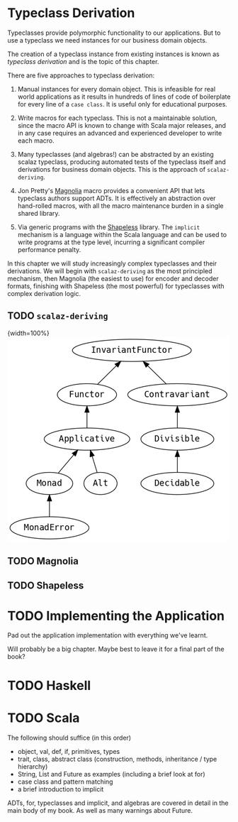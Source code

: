 
# Typeclass Derivation

Typeclasses provide polymorphic functionality to our applications. But to use a
typeclass we need instances for our business domain objects.

The creation of a typeclass instance from existing instances is known as
*typeclass derivation* and is the topic of this chapter.

There are five approaches to typeclass derivation:

1.  Manual instances for every domain object. This is infeasible for real world
    applications as it results in hundreds of lines of code of boilerplate for
    every line of a `case class`. It is useful only for educational purposes.

2.  Write macros for each typeclass. This is not a maintainable solution, since
    the macro API is known to change with Scala major releases, and in any case
    requires an advanced and experienced developer to write each macro.

3.  Many typeclasses (and algebras!) can be abstracted by an existing scalaz
    typeclass, producing automated tests of the typeclass itself and derivations
    for business domain objects. This is the approach of `scalaz-deriving`.

4.  Jon Pretty's [Magnolia](https://github.com/propensive/magnolia) macro provides a convenient API that lets typeclass
    authors support ADTs. It is effectively an abstraction over hand-rolled
    macros, with all the macro maintenance burden in a single shared library.

5.  Via generic programs with the [Shapeless](https://github.com/milessabin/shapeless/) library. The `implicit` mechanism is
    a language within the Scala language and can be used to write programs at the
    type level, incurring a significant compiler performance penalty.

In this chapter we will study increasingly complex typeclasses and their
derivations. We will begin with `scalaz-deriving` as the most principled
mechanism, then Magnolia (the easiest to use) for encoder and decoder formats,
finishing with Shapeless (the most powerful) for typeclasses with complex
derivation logic.


## TODO `scalaz-deriving`

{width=100%}
![](images/scalaz-deriving-base.png)


## TODO Magnolia


## TODO Shapeless


# TODO Implementing the Application

Pad out the application implementation with everything we've learnt.

Will probably be a big chapter. Maybe best to leave it for a final
part of the book?


# TODO Haskell


# TODO Scala

The following should suffice (in this order)

-   object, val, def, if, primitives, types
-   trait, class, abstract class (construction, methods, inheritance / type hierarchy)
-   String, List and Future as examples (including a brief look at for)
-   case class and pattern matching
-   a brief introduction to implicit

ADTs, for, typeclasses and implicit, and algebras are covered in detail in the main body of my book. As well as many warnings about Future.


